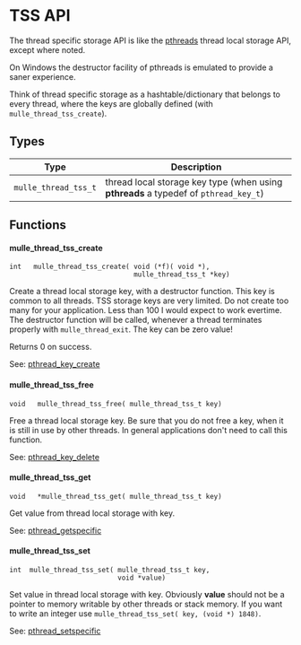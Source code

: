 # TSS API

The thread specific storage API is like the [pthreads](//en.wikipedia.org/wiki/POSIX_Threads)
thread local storage API, except where noted.

On Windows the destructor facility of pthreads is emulated to provide a saner experience.

Think of thread specific storage as a hashtable/dictionary that belongs to every
thread, where the keys are globally defined (with `mulle_thread_tss_create`).


## Types

Type                 | Description
---------------------|------------------------------------------------
`mulle_thread_tss_t` | thread local storage key type (when using **pthreads** a typedef of `pthread_key_t`)


## Functions


#### mulle_thread_tss_create

```
int   mulle_thread_tss_create( void (*f)( void *),
                               mulle_thread_tss_t *key)
```

Create a thread local storage key, with a destructor function. This key is
common to all threads. TSS storage keys are very limited. Do not create too
many for your application. Less than 100 I would expect to work evertime.
The destructor function will be called, whenever a thread terminates properly
with `mulle_thread_exit`. The key can be zero value!

Returns 0 on success.

See: [pthread_key_create](//linux.die.net/man/3/pthread_key_create)


#### mulle_thread_tss_free

```
void   mulle_thread_tss_free( mulle_thread_tss_t key)
```

Free a thread local storage key. Be sure that you do not free a key, when it
is still in use by other threads. In general applications don't need to call this
function.

See: [pthread_key_delete](//linux.die.net/man/3/pthread_key_delete)


#### mulle_thread_tss_get

```
void   *mulle_thread_tss_get( mulle_thread_tss_t key)
```

Get value from thread local storage with key.


See: [pthread_getspecific](//linux.die.net/man/3/pthread_getspecific)


#### mulle_thread_tss_set

```
int  mulle_thread_tss_set( mulle_thread_tss_t key,
                           void *value)
```

Set value in thread local storage with key. Obviously **value** should not
be a pointer to memory writable by other threads or stack memory. If you want
to write an integer use `mulle_thread_tss_set( key, (void *) 1848)`.

See: [pthread_setspecific](//linux.die.net/man/3/pthread_setspecific)

